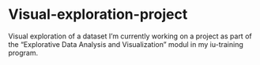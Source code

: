 # Visual-exploration-project
Visual exploration of a dataset
I’m currently working on a project as part of the “Explorative Data Analysis and Visualization” modul in my iu-training program.
